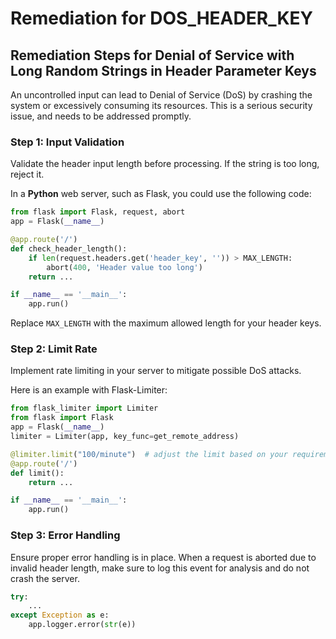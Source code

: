 # Remediation for DOS_HEADER_KEY

## Remediation Steps for Denial of Service with Long Random Strings in Header Parameter Keys
An uncontrolled input can lead to Denial of Service (DoS) by crashing the system or excessively consuming its resources. This is a serious security issue, and needs to be addressed promptly. 

### Step 1: Input Validation
Validate the header input length before processing. If the string is too long, reject it. 

In a **Python** web server, such as Flask, you could use the following code:

```python
from flask import Flask, request, abort
app = Flask(__name__)

@app.route('/')
def check_header_length():
    if len(request.headers.get('header_key', '')) > MAX_LENGTH:
        abort(400, 'Header value too long')
    return ...

if __name__ == '__main__':
    app.run()
```
Replace `MAX_LENGTH` with the maximum allowed length for your header keys.

### Step 2: Limit Rate
Implement rate limiting in your server to mitigate possible DoS attacks.

Here is an example with Flask-Limiter:

```python
from flask_limiter import Limiter
from flask import Flask
app = Flask(__name__)
limiter = Limiter(app, key_func=get_remote_address)

@limiter.limit("100/minute")  # adjust the limit based on your requirements
@app.route('/')
def limit():
    return ...

if __name__ == '__main__':
    app.run()
```
### Step 3: Error Handling
Ensure proper error handling is in place. When a request is aborted due to invalid header length, make sure to log this event for analysis and do not crash the server.

```python
try:
    ...
except Exception as e:
    app.logger.error(str(e))
```